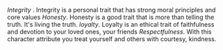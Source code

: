 *Integrity* . Integrity is a personal trait that has strong moral principles and core values
*Honesty*. Honesty is a good trait that is more than telling the truth. It's living the truth. 
*loyalty*. Loyalty is an ethical trait of faithfulness and devotion to your loved ones, your friends
*Respectfulness*. With this character attribute you treat yourself and others with courtesy, kindness.
